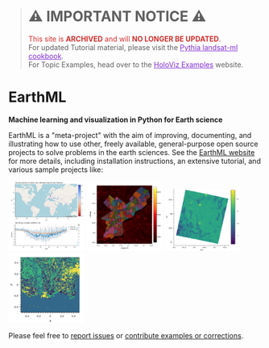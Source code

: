 > # ⚠️ <strong>IMPORTANT NOTICE</strong> ⚠️<br>
> <span style="color: #d32f2f;">This site is <strong>ARCHIVED</strong> and will <strong>NO LONGER BE UPDATED</strong>.</span><br>
> For updated Tutorial material, please visit the <a href="https://projectpythia.org/landsat-ml-cookbook/README.html" style="color: #812fd3;">Pythia landsat-ml cookbook</a>.<br>
> For Topic Examples, head over to the <a href="https://examples.holoviz.org/" style="color: #812fd3;">HoloViz Examples</a> website.


# EarthML

**Machine learning and visualization in Python for Earth science**

EarthML is a "meta-project" with the aim of improving, documenting,
and illustrating how to use other, freely available, general-purpose
open source projects to solve problems in the earth sciences.  See the
[EarthML website](http://earthml.pyviz.org) for more details,
including installation instructions, an extensive tutorial, and
various sample projects like:

<div>
<div>
  <a href="http://earthml.pyviz.org/topics/Carbon_Flux.html">
    <img src="doc/_static/collage/carbon.png" width='30%'></img></a>
  <a href="http://earthml.pyviz.org/topics/Heat_and_Trees.html">
    <img src="doc/_static/collage/trees.png" width='30%'></img></a>
  <a href="http://earthml.pyviz.org/topics/Walker_Lake.html">
    <img src="doc/_static/collage/walker.png" width='30%'></img></a>
  <a href="http://earthml.pyviz.org/topics/Landsat_Spectral_Clustering.html">
    <img src="doc/_static/collage/cluster.png" width='30%'></img></a>
</div>
</div>

Please feel free to 
[report issues](https://github.com/pyviz-topics/EarthML/issues) or 
[contribute examples or corrections](https://github.com/pyviz-topics/EarthML/).
